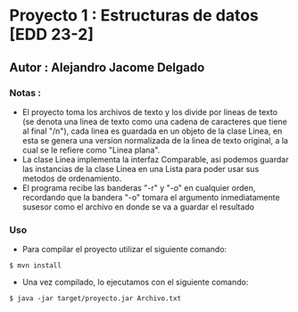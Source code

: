 # Proyecto 1 : Estructuras de datos [EDD 23-2]
## Autor : Alejandro Jacome Delgado

### Notas :

* El proyecto toma los archivos de texto y los divide por lineas de texto (se denota una linea de texto como una cadena de caracteres que tiene al final "/n"), cada linea es guardada en un objeto de la clase Linea, en esta se genera una version normalizada de la linea de texto original, a la cual se le refiere como "Linea plana".
* La clase Linea implementa la interfaz Comparable, asi podemos guardar las instancias de la clase Linea en una Lista<Linea> para poder usar sus metodos de ordenamiento.
* El programa recibe las banderas "-r" y "-o" en cualquier orden, recordando que la bandera "-o" tomara el argumento inmediatamente susesor como el archivo en donde se va a guardar el resultado
  
### Uso
* Para compilar el proyecto utilizar el siguiente comando:
```
$ mvn install
```
* Una vez compilado, lo ejecutamos con el siguiente comando:
```
$ java -jar target/proyecto.jar Archivo.txt
```

